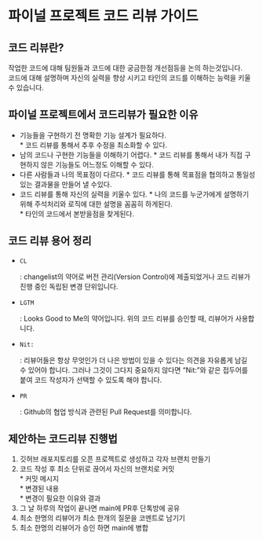 파이널 프로젝트 코드 리뷰 가이드
================================

코드 리뷰란?
------------

작업한 코드에 대해 팀원들과 코드에 대한 궁금한점 개선점등을 논의 하는것입니다.     
코드에 대해 설명하며 자신의 실력을 향상 시키고 타인의 코드를 이해하는 능력을 키울수 있습니다.    

파이널 프로젝트에서 코드리뷰가 필요한 이유
---------------------
* 기능들을 구현하기 전 명확한 기능 설계가 필요하다.       
		* 코드 리뷰를 통해서 추후 수정을 최소화할 수 있다.     
* 남의 코드나 구현한 기능들을 이해하기 어렵다.
		* 코드 리뷰를 통해서 내가 직접 구현하지 않은 기능들도 어느정도 이해할 수 있다.    
* 다른 사람들과 나의 목표점이 다르다.
		* 코드 리뷰를 통해 목표점을 협의하고 통일성 있는 결과물을 만들어 낼 수있다.
* 코드 리뷰를 통해 자신의 실력을 키울수 있다.
		* 나의 코드를 누군가에게 설명하기 위해 주석처리와 로직에 대한 설명을 꼼꼼히 하게된다.   
		* 타인의 코드에서 본받을점을 찾게된다.    

코드 리뷰 용어 정리
-------------------
 * <pre><code>CL</code></pre>: changelist의 약어로 버전 관리(Version Control)에 제출되었거나 코드 리뷰가 진행 중인 독립된 변경 단위입니다.                 
 * <pre><code>LGTM</code></pre>: Looks Good to Me의 약어입니다. 위의 코드 리뷰를 승인할 때, 리뷰어가 사용합니다.        
 * <pre><code>Nit:</code></pre>: 리뷰어들은 항상 무엇인가 더 나은 방법이 있을 수 있다는 의견을 자유롭게 남길 수 있어야 합니다. 그러나 그것이 그다지 중요하지 않다면 “Nit:”와 같은 접두어를 붙여 코드 작성자가 선택할 수 있도록 해야 합니다.        
 * <pre><code>PR</code></pre>: Github의 협업 방식과 관련된 Pull Request를 의미합니다.      
 

제안하는 코드리뷰 진행법
----------------
1. 깃허브 래포지토리를 오픈 프로젝트로 생성하고 각자 브랜치 만들기      
2. 코드 작성 후 최소 단위로 끊어서 자신의 브랜치로 커밋     
		* 커밋 메시지    
		* 변경된 내용    
		* 변경이 필요한 이유와 결과     
3. 그 날 하루의 작업이 끝나면 main에 PR후 단톡방에 공유      
4. 최소 한명의 리뷰어가 최소 한개의 질문을 코멘트로 남기기     
5. 최소 한명의 리뷰어가 승인 하면 main에 병합      

